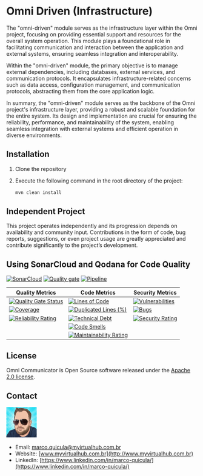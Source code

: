 # Omni Driven (Infrastructure)

The "omni-driven" module serves as the infrastructure layer within the Omni project, focusing on providing essential support and resources for the overall system operation. This module plays a foundational role in facilitating communication and interaction between the application and external systems, ensuring seamless integration and interoperability.

Within the "omni-driven" module, the primary objective is to manage external dependencies, including databases, external services, and communication protocols. It encapsulates infrastructure-related concerns such as data access, configuration management, and communication protocols, abstracting them from the core application logic.

In summary, the "omni-driven" module serves as the backbone of the Omni project's infrastructure layer, providing a robust and scalable foundation for the entire system. Its design and implementation are crucial for ensuring the reliability, performance, and maintainability of the system, enabling seamless integration with external systems and efficient operation in diverse environments.

## Installation

1. Clone the repository
2. Execute the following command in the root directory of the project:

    ```bash
    mvn clean install
    ```

## Independent Project

This project operates independently and its progression depends on availability and community input. Contributions in the form of code, bug reports, suggestions, or even project usage are greatly appreciated and contribute significantly to the project’s development.

## Using SonarCloud and Qodana for Code Quality

[![SonarCloud](https://sonarcloud.io/images/project_badges/sonarcloud-white.svg)](https://sonarcloud.io/summary/new_code?id=my-virtual-hub_omni-driven)
[![Quality gate](https://sonarcloud.io/api/project_badges/quality_gate?project=my-virtual-hub_omni-driven)](https://sonarcloud.io/summary/new_code?id=my-virtual-hub_omni-driven) [![Pipeline](https://github.com/my-virtual-hub/omni-ports-outbound/actions/workflows/pipeline.yaml/badge.svg)](https://github.com/my-virtual-hub/omni-ports-outbound/actions/workflows/pipeline.yaml)

| Quality Metrics | Code Metrics | Security Metrics |
|---|---|---|
| [![Quality Gate Status](https://sonarcloud.io/api/project_badges/measure?project=my-virtual-hub_omni-driven&metric=alert_status)](https://sonarcloud.io/summary/new_code?id=my-virtual-hub_omni-driven) | [![Lines of Code](https://sonarcloud.io/api/project_badges/measure?project=my-virtual-hub_omni-driven&metric=ncloc)](https://sonarcloud.io/summary/new_code?id=my-virtual-hub_omni-driven) | [![Vulnerabilities](https://sonarcloud.io/api/project_badges/measure?project=my-virtual-hub_omni-driven&metric=vulnerabilities)](https://sonarcloud.io/summary/new_code?id=my-virtual-hub_omni-driven) |
| [![Coverage](https://sonarcloud.io/api/project_badges/measure?project=my-virtual-hub_omni-driven&metric=coverage)](https://sonarcloud.io/summary/new_code?id=my-virtual-hub_omni-driven) | [![Duplicated Lines (%)](https://sonarcloud.io/api/project_badges/measure?project=my-virtual-hub_omni-driven&metric=duplicated_lines_density)](https://sonarcloud.io/summary/new_code?id=my-virtual-hub_omni-driven) | [![Bugs](https://sonarcloud.io/api/project_badges/measure?project=my-virtual-hub_omni-driven&metric=bugs)](https://sonarcloud.io/summary/new_code?id=my-virtual-hub_omni-driven) |
| [![Reliability Rating](https://sonarcloud.io/api/project_badges/measure?project=my-virtual-hub_omni-driven&metric=reliability_rating)](https://sonarcloud.io/summary/new_code?id=my-virtual-hub_omni-driven) | [![Technical Debt](https://sonarcloud.io/api/project_badges/measure?project=my-virtual-hub_omni-driven&metric=sqale_index)](https://sonarcloud.io/summary/new_code?id=my-virtual-hub_omni-driven) | [![Security Rating](https://sonarcloud.io/api/project_badges/measure?project=my-virtual-hub_omni-driven&metric=security_rating)](https://sonarcloud.io/summary/new_code?id=my-virtual-hub_omni-driven) |
| | [![Code Smells](https://sonarcloud.io/api/project_badges/measure?project=my-virtual-hub_omni-driven&metric=code_smells)](https://sonarcloud.io/summary/new_code?id=my-virtual-hub_omni-driven) | |
| | [![Maintainability Rating](https://sonarcloud.io/api/project_badges/measure?project=my-virtual-hub_omni-driven&metric=sqale_rating)](https://sonarcloud.io/summary/new_code?id=my-virtual-hub_omni-driven) | |

## License

Omni Communicator is Open Source software released under the [Apache 2.0 license](https://www.apache.org/licenses/LICENSE-2.0.html).

## Contact

![Marco Quicula](images/marco.png)

- Email: [marco.quicula@myirtualhub.com.br](mailto:marco.quicula@myvirtualhub.com.br)
- Website: [www.myvirtualhub.com.br](http://www.myvirtualhub.com.br)
- LinkedIn: [https://www.linkedin.com/in/marco-quicula/](https://www.linkedin.com/in/marco-quicula/)
